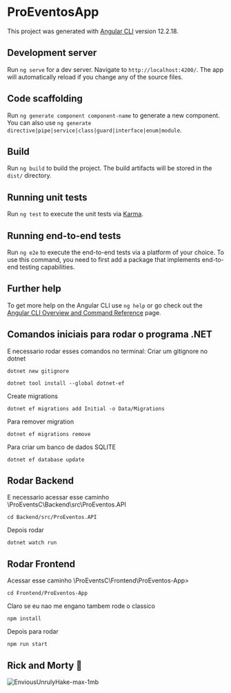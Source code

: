 # ProEventosApp

This project was generated with [Angular CLI](https://github.com/angular/angular-cli) version 12.2.18.

## Development server

Run `ng serve` for a dev server. Navigate to `http://localhost:4200/`. The app will automatically reload if you change any of the source files.

## Code scaffolding

Run `ng generate component component-name` to generate a new component. You can also use `ng generate directive|pipe|service|class|guard|interface|enum|module`.

## Build

Run `ng build` to build the project. The build artifacts will be stored in the `dist/` directory.

## Running unit tests

Run `ng test` to execute the unit tests via [Karma](https://karma-runner.github.io).

## Running end-to-end tests

Run `ng e2e` to execute the end-to-end tests via a platform of your choice. To use this command, you need to first add a package that implements end-to-end testing capabilities.

## Further help

To get more help on the Angular CLI use `ng help` or go check out the [Angular CLI Overview and Command Reference](https://angular.io/cli) page.

## Comandos iniciais para rodar o programa .NET

E necessario rodar esses comandos no terminal:
Criar um gitignore no dotnet

```
dotnet new gitignore
```

```
dotnet tool install --global dotnet-ef
```

Create migrations

```
dotnet ef migrations add Initial -o Data/Migrations
```

Para remover migration

```
dotnet ef migrations remove
```

Para criar um banco de dados SQLITE

```
dotnet ef database update
```

## Rodar Backend

E necessario acessar esse caminho \ProEventsC\Backend\src\ProEventos.API

```
cd Backend/src/ProEventos.API
```

Depois rodar

```
dotnet watch run
```

## Rodar Frontend

Acessar esse caminho \ProEventsC\Frontend\ProEventos-App>

```
cd Frontend/ProEventos-App
```

Claro se eu nao me engano tambem rode o classico

```
npm install
```

Depois para rodar

```
npm run start
```
## Rick and Morty :ghost:
![EnviousUnrulyHake-max-1mb](https://user-images.githubusercontent.com/73189635/206342290-776b1647-0905-4597-b34f-aa022d9b1542.gif)
